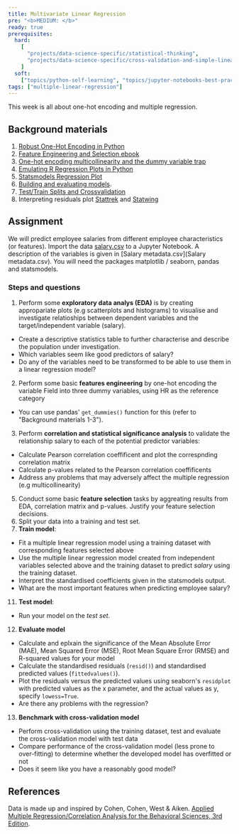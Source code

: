 ```yaml
---
title: Multivariate Linear Regression
pre: "<b>MEDIUM: </b>"
ready: true
prerequisites:
  hard:
    [
      "projects/data-science-specific/statistical-thinking",
      "projects/data-science-specific/cross-validation-and-simple-linear-regression",
    ]
  soft:
    ["topics/python-self-learning", "topics/jupyter-notebooks-best-practices"]
tags: ["multiple-linear-regression"]
---
```


This week is all about one-hot encoding and multiple regression.

## Background materials

1. [Robust One-Hot Encoding in Python](https://blog.cambridgespark.com/robust-one-hot-encoding-in-python-3e29bfcec77e)
2. [Feature Engineering and Selection ebook](http://www.feat.engineering/)
3. [One-hot encoding multicollinearity and the dummy variable trap](https://towardsdatascience.com/one-hot-encoding-multicollinearity-and-the-dummy-variable-trap-b5840be3c41a)
4. [Emulating R Regression Plots in Python](https://medium.com/@emredjan/emulating-r-regression-plots-in-python-43741952c034)
5. [Statsmodels Regression Plot](https://www.statsmodels.org/dev/examples/notebooks/generated/regression_plots.html)
6. [Building and evaluating models](https://www.ritchieng.com/machine-learning-evaluate-linear-regression-model/).
7. [Test/Train Splits and Crossvalidation](https://towardsdatascience.com/train-test-split-and-cross-validation-in-python-80b61beca4b6)
8. Interpreting residuals plot [Stattrek](https://stattrek.com/statistics/dictionary.aspx?definition=residual%20plot) and [Statwing](http://docs.statwing.com/interpreting-residual-plots-to-improve-your-regression/)

## Assignment

We will predict employee salaries from different employee characteristics (or features).
Import the data [salary.csv](salary.csv) to a Jupyter Notebook. A description of the variables is given in [Salary metadata.csv](Salary metadata.csv). You will need the packages matplotlib / seaborn, pandas and statsmodels.

### Steps and questions

1.  Perform some **exploratory data analys (EDA)** is by creating appropariate plots (e.g scatterplots and histograms) to visualise and investigate relatioships between dependent variables and the target/independent variable (salary).

- Create a descriptive statistics table to further characterise and describe the population under investigation.
- Which variables seem like good predictors of salary?
- Do any of the variables need to be transformed to be able to use them in a linear regression model?

2. Perform some basic **features engineering** by one-hot encoding the variable Field into three dummy variables, using HR as the reference category

- You can use pandas' `get_dummies()` function for this (refer to "Background materials 1-3").

3. Perform **correlation and statistical significance analysis** to validate the relationship salary to each of the potential predictor variables:

- Calculate Pearson correlation coeffificent and plot the correspnding correlation matrix
- Calculate p-values related to the Pearson correlation coeffificents
- Address any problems that may adversely affect the multiple regression (e.g multicollinearity)

5.  Conduct some basic **feature selection** tasks by aggreating results from EDA, correlation matrix and p-values. Justify your feature selection decisions.
6.  Split your data into a training and test set.
7.  **Train model**:

- Fit a multiple linear regression model using a training dataset with corresponding features selected above
- Use the multiple linear regression model created from independent variables selected above and the training dataset to predict _salary_ using the training dataset.
- Interpret the standardised coefficients given in the statsmodels output.
- What are the most important features when predicting employee salary?

11. **Test model**:

- Run your model on the _test set_.

12. **Evaluate model**

- Calculate and eplxain the significance of the Mean Absolute Error (MAE), Mean Squared Error (MSE), Root Mean Square Error (RMSE) and R-squared values for your model
- Calculate the standardised residuals (`resid()`) and standardised predicted values (`fittedvalues()`).
- Plot the residuals versus the predicted values using seaborn's `residplot` with predicted values as the x parameter, and the actual values as y, specify `lowess=True`.
- Are there any problems with the regression?

13. **Benchmark with cross-validation model**

- Perform cross-validation using the training dataset, test and evaluate the cross-validation model with test data
- Compare performance of the cross-validation model (less prone to over-fitting) to determine whether the developed model has overfitted or not
- Does it seem like you have a reasonably good model?

## References

Data is made up and inspired by Cohen, Cohen, West & Aiken. [Applied Multiple Regression/Correlation Analysis for the Behavioral Sciences, 3rd Edition](https://books.google.co.za/books?hl=en&lr=&id=gkalyqTMXNEC&oi=fnd&pg=PP1&dq=Applied+Multiple+Regression/Correlation+Analysis+for+the+Behavioral+Sciences+r+cran&ots=tRJUV4k7bi&sig=JlckiBj89w1rUBk1e71FKnr3Otg).
